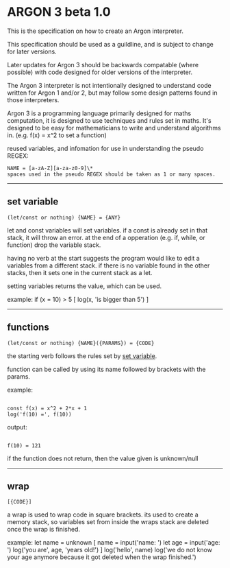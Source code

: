 # ARGON 3 beta 1.0

This is the specification on how to create an Argon interpreter.

This specification should be used as a guildline, and is subject to change for later versions.

Later updates for Argon 3 should be backwards compatable (where possible) with code designed for older versions
of the interpreter.

The Argon 3 interpreter is not intentionally designed to understand code written for Argon 1 and/or 2, but may
follow some design patterns found in those interpreters.

Argon 3 is a programming language primarily designed for maths computation, it is designed to use techniques and
rules set in maths. It's designed to be easy for mathematicians to write and understand algorithms in.
(e.g. f(x) = x^2 to set a function)

reused variables, and infomation for use in understanding the pseudo REGEX:

```
NAME = [a-zA-Z][a-za-z0-9]\*
spaces used in the pseudo REGEX should be taken as 1 or many spaces.
```

---

## set variable

`(let/const or nothing) {NAME} = {ANY}`

let and const variables will set variables. if a const is already set in that stack, it will throw an error.
at the end of a opperation (e.g. if, while, or function) drop the variable stack.

having no verb at the start suggests the program would like to edit a variables from a different stack.
if there is no variable found in the other stacks, then it sets one in the current stack as a let.

setting variables returns the value, which can be used.

example:
if (x = 10) > 5 [
log(x, 'is bigger than 5')
]

---

## functions

`(let/const or nothing) {NAME}({PARAMS}) = {CODE}`

the starting verb follows the rules set by [set variable](#set-variable).

function can be called by using its name followed by brackets with the params.

example:

```

const f(x) = x^2 + 2*x + 1
log('f(10) =', f(10))

```

output:

```

f(10) = 121

```

if the function does not return, then the value given is unknown/null

---

## wrap

`[{CODE}]`

a wrap is used to wrap code in square brackets. its used to create a memory stack, so variables set from
inside the wraps stack are deleted once the wrap is finished.

example:
let name = unknown
[
name = input('name: ')
let age = input('age: ')
log('you are', age, 'years old!')
]
log('hello', name)
log('we do not know your age anymore because it got deleted when the wrap finished.')

```

```
